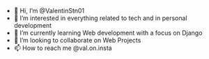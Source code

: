 - 👋 Hi, I’m @ValentinStn01
- 👀 I’m interested in everything related to tech and in personal development
- 🌱 I’m currently learning Web development with a focus on Django
- 💞️ I’m looking to collaborate on Web Projects
- 📫 How to reach me @val.on.insta

<!---
ValentinStn01/ValentinStn01 is a ✨ special ✨ repository because its `README.md` (this file) appears on your GitHub profile.
You can click the Preview link to take a look at your changes.
--->
